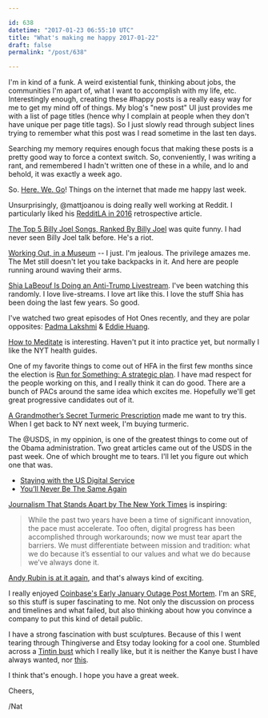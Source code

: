 ```yaml
---

id: 638
datetime: "2017-01-23 06:55:10 UTC"
title: "What's making me happy 2017-01-22"
draft: false
permalink: "/post/638"

---
```


I'm in kind of a funk. A weird existential funk, thinking about jobs, the communities I'm apart of, what I want to accomplish with my life, etc. Interestingly enough, creating these #happy posts is a really easy way for me to get my mind off of things. My blog's "new post" UI just provides me with a list of page titles (hence why I complain at people when they don't have unique per page title tags). So I just slowly read through subject lines trying to remember what this post was I read sometime in the last ten days.

Searching my memory requires enough focus that making these posts is a pretty good way to force a context switch. So, conveniently, I was writing a rant, and remembered I hadn't written one of these in a while, and lo and behold, it was exactly a week ago. 

So. [Here. We. Go](https://giphy.com/gifs/heath-ledger-the-joker-here-we-go-145hX7QVWqyili)! Things on the internet that made me happy last week.

Unsurprisingly, @mattjoanou is doing really well working at Reddit. I particularly liked his [RedditLA in 2016](https://www.linkedin.com/pulse/redditla-2016-matt-joanou) retrospective article. 

[The Top 5 Billy Joel Songs, Ranked By Billy Joel](https://www.youtube.com/watch?v=BEXQaxUjesE&feature=youtu.be) was quite funny. I had never seen Billy Joel talk before. He's a riot.

[Working Out, in a Museum](https://nyti.ms/2k0zx3Z) -- I just. I'm jealous. The privilege amazes me. The Met still doesn't let you take backpacks in it. And here are people running around waving their arms.

[Shia LaBeouf Is Doing an Anti-Trump Livestream](http://www.vulture.com/2017/01/shia-labeouf-trump-livestream-event-he-will-not-divide-us.html?mid=facebook_vulture). I've been watching this randomly. I love live-streams. I love art like this. I love the stuff Shia has been doing the last few years. So good.

I've watched two great episodes of Hot Ones recently, and they are polar opposites: [Padma Lakshmi](https://www.youtube.com/watch?v=p-P5-7eV9GE&feature=youtu.be) & 
[Eddie Huang](https://www.youtube.com/watch?v=SFdR240qaXA&feature=youtu.be).

[How to Meditate](http://www.nytimes.com/well/guides/how-to-meditate) is interesting. Haven't put it into practice yet, but normally I like the NYT health guides.

One of my favorite things to come out of HFA in the first few months since the election is [Run for Something: A strategic plan](https://medium.com/@runforsomething/strategic-plan-f428a35d9451#.8aitole3h). I have mad respect for the people working on this, and I really think it can do good. There are a bunch of PACs around the same idea which excites me. Hopefully we'll get great progressive candidates out of it.

[A Grandmother’s Secret Turmeric Prescription](https://www.nytimes.com/2017/01/19/magazine/a-grandmothers-secret-turmeric-prescription.html?em_pos=small&emc=edit_ma_20170120&nl=magazine&nl_art=3&nlid=57284525&ref=headline&te=1) made me want to try this. When I get back to NY next week, I'm buying turmeric.

The @USDS, in my oppinion, is one of the greatest things to come out of the Obama administration. Two great articles came out of the USDS in the past week. One of which brought me to tears. I'll let you figure out which one that was.

 - [Staying with the US Digital Service](https://www.mattcutts.com/blog/join-the-us-digital-service/)
 - [You’ll Never Be The Same Again](https://medium.com/the-u-s-digital-service/youll-never-be-the-same-again-dc5b16b84ba9?source=ifttt--------------1)

[Journalism That Stands Apart by The New York Times](https://www.nytimes.com/projects/2020-report/) is inspiring:

 > While the past two years have been a time of significant innovation, the pace must accelerate. Too often, digital progress has been accomplished through workarounds; now we must tear apart the barriers. We must differentiate between mission and tradition: what we do because it’s essential to our values and what we do because we’ve always done it.

[Andy Rubin is at it again](http://www.theverge.com/2017/1/13/14267300/android-andy-rubin-interview-new-company-essential), and that's always kind of exciting.

I really enjoyed [Coinbase's Early January Outage Post Mortem](https://developers.coinbase.com/blog/2017/01/18/Early-January-Post-Mortem). I'm an SRE, so this stuff is super fascinating to me. Not only the discussion on process and timelines and what failed, but also thinking about how you convince a company to put this kind of detail public.

I have a strong fascination with bust sculptures. Because of this I went tearing through Thingiverse and Etsy today looking for a cool one. Stumbled across a [Tintin bust](https://www.etsy.com/listing/457878240/tintin-designer-bust-statue) which I really like, but it is neither the Kanye bust I have always wanted, nor [this](https://www.flickr.com/photos/icco/8118353753/in/album-72157601200827657/).

I think that's enough. I hope you have a great week.

Cheers,

/Nat


